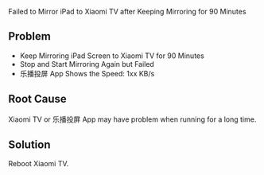 Failed to Mirror iPad to Xiaomi TV after Keeping Mirroring for 90 Minutes

## Problem
* Keep Mirroring iPad Screen to Xiaomi TV for 90 Minutes
* Stop and Start Mirroring Again but Failed
* 乐播投屏 App Shows the Speed: 1xx KB/s

## Root Cause
Xiaomi TV or 乐播投屏 App may have problem when running for a long time.

## Solution
Reboot Xiaomi TV.
